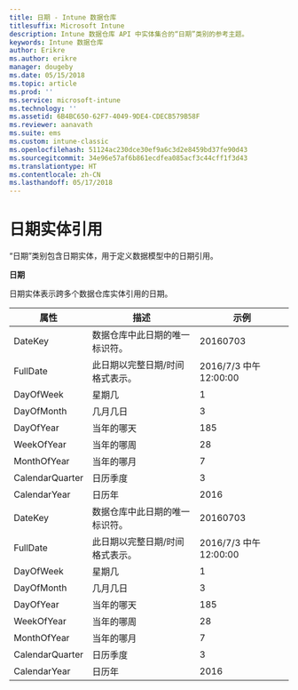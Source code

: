 ```yaml
---
title: 日期 - Intune 数据仓库
titlesuffix: Microsoft Intune
description: Intune 数据仓库 API 中实体集合的“日期”类别的参考主题。
keywords: Intune 数据仓库
author: Erikre
ms.author: erikre
manager: dougeby
ms.date: 05/15/2018
ms.topic: article
ms.prod: ''
ms.service: microsoft-intune
ms.technology: ''
ms.assetid: 6B4BC650-62F7-4049-9DE4-CDECB579B58F
ms.reviewer: aanavath
ms.suite: ems
ms.custom: intune-classic
ms.openlocfilehash: 51124ac230dce30ef9a6c3d2e8459bd37fe90d43
ms.sourcegitcommit: 34e96e57af6b861ecdfea085acf3c44cff1f3d43
ms.translationtype: HT
ms.contentlocale: zh-CN
ms.lasthandoff: 05/17/2018
---
```

# <a name="reference-for-date-entity"></a>日期实体引用

“日期”类别包含日期实体，用于定义数据模型中的日期引用。

**日期**

日期实体表示跨多个数据仓库实体引用的日期。


|    属性     |                      描述                       |       示例        |
|-----------------|--------------------------------------------------------|----------------------|
|     DateKey     | 数据仓库中此日期的唯一标识符。 |       20160703       |
|    FullDate     |    此日期以完整日期/时间格式表示。     | 2016/7/3 中午 12:00:00 |
|    DayOfWeek    |                      星期几                       |          1           |
|   DayOfMonth    |                      几月几日                      |          3           |
|    DayOfYear    |                      当年的哪天                       |         185          |
|   WeekOfYear    |                      当年的哪周                      |          28          |
|   MonthOfYear   |                   当年的哪月                    |          7           |
| CalendarQuarter |                    日历季度                    |          3           |
|  CalendarYear   |                     日历年                      |         2016         |
|     DateKey     | 数据仓库中此日期的唯一标识符。 |       20160703       |
|    FullDate     |    此日期以完整日期/时间格式表示。     | 2016/7/3 中午 12:00:00 |
|    DayOfWeek    |                      星期几                       |          1           |
|   DayOfMonth    |                      几月几日                      |          3           |
|    DayOfYear    |                      当年的哪天                       |         185          |
|   WeekOfYear    |                      当年的哪周                      |          28          |
|   MonthOfYear   |                   当年的哪月                    |          7           |
| CalendarQuarter |                    日历季度                    |          3           |
|  CalendarYear   |                     日历年                      |         2016         |

